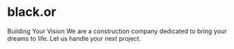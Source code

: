 # black.or
Building Your Vision We are a construction company dedicated to bring your dreams to life. Let us handle your next project.
